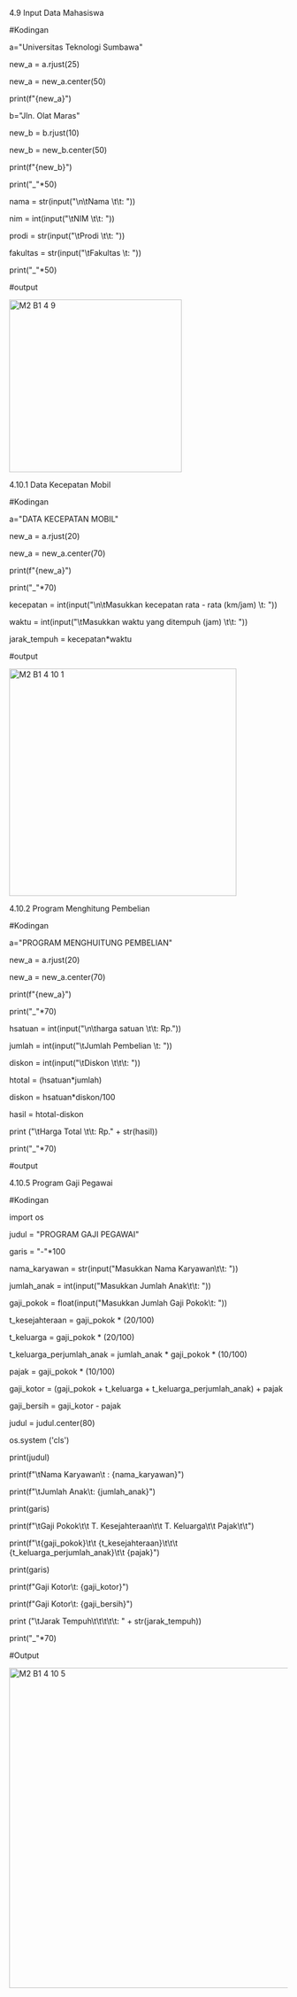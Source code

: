4.9 Input Data Mahasiswa

#Kodingan

a="Universitas Teknologi Sumbawa"

new_a = a.rjust(25)

new_a = new_a.center(50)

print(f"{new_a}")

b="Jln. Olat Maras"

new_b = b.rjust(10)

new_b = new_b.center(50)

print(f"{new_b}")

print("_"*50)

nama = str(input("\n\tNama \t\t: "))

nim = int(input("\tNIM \t\t: "))

prodi = str(input("\tProdi \t\t: "))

fakultas = str(input("\tFakultas \t: "))

print("_"*50)

#output

<img width="312" alt="M2 B1 4 9" src="https://user-images.githubusercontent.com/105592890/197342389-8c9ae418-caac-4b23-bd6d-0c9a350d4eba.png">


4.10.1 Data Kecepatan Mobil

#Kodingan

a="DATA KECEPATAN MOBIL"

new_a = a.rjust(20)

new_a = new_a.center(70)

print(f"{new_a}")

print("_"*70)

kecepatan = int(input("\n\tMasukkan kecepatan rata - rata (km/jam) \t: "))

waktu = int(input("\tMasukkan waktu yang ditempuh (jam) \t\t: "))

jarak_tempuh = kecepatan*waktu

#output

<img width="411" alt="M2 B1 4 10 1" src="https://user-images.githubusercontent.com/105592890/197342420-57264602-056b-4015-a3f6-85ad6ffaeefd.png">

4.10.2 Program Menghitung Pembelian

#Kodingan

a="PROGRAM MENGHUITUNG PEMBELIAN"

new_a = a.rjust(20)

new_a = new_a.center(70)

print(f"{new_a}")

print("_"*70)

hsatuan = int(input("\n\tharga satuan \t\t: Rp."))

jumlah = int(input("\tJumlah Pembelian \t: "))

diskon = int(input("\tDiskon \t\t\t: "))


htotal = (hsatuan*jumlah)

diskon = hsatuan*diskon/100

hasil = htotal-diskon

print ("\tHarga Total \t\t: Rp." + str(hasil))

print("_"*70)

#output



4.10.5 Program Gaji Pegawai

#Kodingan 

import os


judul = "PROGRAM GAJI PEGAWAI"

garis = "-"*100

nama_karyawan = str(input("Masukkan Nama Karyawan\t\t: "))

jumlah_anak = int(input("Masukkan Jumlah Anak\t\t: "))

gaji_pokok = float(input("Masukkan Jumlah Gaji Pokok\t: "))


t_kesejahteraan = gaji_pokok * (20/100)

t_keluarga = gaji_pokok * (20/100)

t_keluarga_perjumlah_anak = jumlah_anak * gaji_pokok * (10/100)

pajak = gaji_pokok * (10/100)

gaji_kotor = (gaji_pokok + t_keluarga + t_keluarga_perjumlah_anak) + pajak

gaji_bersih = gaji_kotor - pajak

judul = judul.center(80)


os.system ('cls')

print(judul)

print(f"\tNama Karyawan\t : {nama_karyawan}")

print(f"\tJumlah Anak\t: {jumlah_anak}")

print(garis)

print(f"\tGaji Pokok\t\t T. Kesejahteraan\t\t T. Keluarga\t\t Pajak\t\t")

print(f"\t{gaji_pokok}\t\t {t_kesejahteraan}\t\t\t {t_keluarga_perjumlah_anak}\t\t {pajak}")

print(garis)


print(f"Gaji Kotor\t: {gaji_kotor}")

print(f"Gaji Kotor\t: {gaji_bersih}")



print ("\tJarak Tempuh\t\t\t\t\t: " + str(jarak_tempuh))

print("_"*70)

#Output

<img width="579" alt="M2 B1 4 10 5" src="https://user-images.githubusercontent.com/105592890/197342625-b516ca78-1a45-4390-84e5-98078a2e7a41.png">
